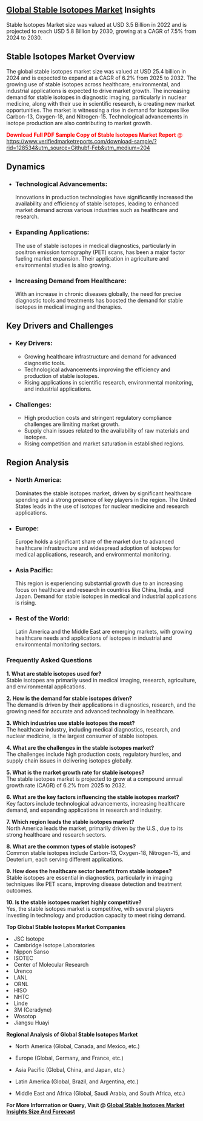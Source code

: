 <h2><a href="https://www.verifiedmarketreports.com/download-sample/?rid=128534&amp;utm_source=Githubf&amp;utm_medium=204" target="_blank">Global Stable Isotopes Market</a> Insights</h2><p>Stable Isotopes Market size was valued at USD 3.5 Billion in 2022 and is projected to reach USD 5.8 Billion by 2030, growing at a CAGR of 7.5% from 2024 to 2030.</p><p> <h2>Stable Isotopes Market Overview</h2> <p>The global stable isotopes market size was valued at USD 25.4 billion in 2024 and is expected to expand at a CAGR of 6.2% from 2025 to 2032. The growing use of stable isotopes across healthcare, environmental, and industrial applications is expected to drive market growth. The increasing demand for stable isotopes in diagnostic imaging, particularly in nuclear medicine, along with their use in scientific research, is creating new market opportunities. The market is witnessing a rise in demand for isotopes like Carbon-13, Oxygen-18, and Nitrogen-15. Technological advancements in isotope production are also contributing to market growth.</p> <p><p><span class=""><span style="color: #ff0000;"><strong>Download Full PDF Sample Copy of Stable Isotopes Market Report</strong> @ </span><a href="https://www.verifiedmarketreports.com/download-sample/?rid=128534&amp;utm_source=Githubf-Feb&amp;utm_medium=204" target="_blank">https://www.verifiedmarketreports.com/download-sample/?rid=128534&amp;utm_source=Githubf-Feb&amp;utm_medium=204</a></span></p></p> <h2>Dynamics</h2> <ul> <li><h3>Technological Advancements:</h3> Innovations in production technologies have significantly increased the availability and efficiency of stable isotopes, leading to enhanced market demand across various industries such as healthcare and research.</li> <li><h3>Expanding Applications:</h3> The use of stable isotopes in medical diagnostics, particularly in positron emission tomography (PET) scans, has been a major factor fueling market expansion. Their application in agriculture and environmental studies is also growing.</li> <li><h3>Increasing Demand from Healthcare:</h3> With an increase in chronic diseases globally, the need for precise diagnostic tools and treatments has boosted the demand for stable isotopes in medical imaging and therapies.</li> </ul> <h2>Key Drivers and Challenges</h2> <ul> <li><h3>Key Drivers:</h3> <ul> <li>Growing healthcare infrastructure and demand for advanced diagnostic tools.</li> <li>Technological advancements improving the efficiency and production of stable isotopes.</li> <li>Rising applications in scientific research, environmental monitoring, and industrial applications.</li> </ul> </li> <li><h3>Challenges:</h3> <ul> <li>High production costs and stringent regulatory compliance challenges are limiting market growth.</li> <li>Supply chain issues related to the availability of raw materials and isotopes.</li> <li>Rising competition and market saturation in established regions.</li> </ul> </li> </ul> <h2>Region Analysis</h2> <ul> <li><h3>North America:</h3> Dominates the stable isotopes market, driven by significant healthcare spending and a strong presence of key players in the region. The United States leads in the use of isotopes for nuclear medicine and research applications.</li> <li><h3>Europe:</h3> Europe holds a significant share of the market due to advanced healthcare infrastructure and widespread adoption of isotopes for medical applications, research, and environmental monitoring.</li> <li><h3>Asia Pacific:</h3> This region is experiencing substantial growth due to an increasing focus on healthcare and research in countries like China, India, and Japan. Demand for stable isotopes in medical and industrial applications is rising.</li> <li><h3>Rest of the World:</h3> Latin America and the Middle East are emerging markets, with growing healthcare needs and applications of isotopes in industrial and environmental monitoring sectors.</li> </ul> <h3>Frequently Asked Questions</h3> <p><b>1. What are stable isotopes used for?</b><br>Stable isotopes are primarily used in medical imaging, research, agriculture, and environmental applications.</p> <p><b>2. How is the demand for stable isotopes driven?</b><br>The demand is driven by their applications in diagnostics, research, and the growing need for accurate and advanced technology in healthcare.</p> <p><b>3. Which industries use stable isotopes the most?</b><br>The healthcare industry, including medical diagnostics, research, and nuclear medicine, is the largest consumer of stable isotopes.</p> <p><b>4. What are the challenges in the stable isotopes market?</b><br>The challenges include high production costs, regulatory hurdles, and supply chain issues in delivering isotopes globally.</p> <p><b>5. What is the market growth rate for stable isotopes?</b><br>The stable isotopes market is projected to grow at a compound annual growth rate (CAGR) of 6.2% from 2025 to 2032.</p> <p><b>6. What are the key factors influencing the stable isotopes market?</b><br>Key factors include technological advancements, increasing healthcare demand, and expanding applications in research and industry.</p> <p><b>7. Which region leads the stable isotopes market?</b><br>North America leads the market, primarily driven by the U.S., due to its strong healthcare and research sectors.</p> <p><b>8. What are the common types of stable isotopes?</b><br>Common stable isotopes include Carbon-13, Oxygen-18, Nitrogen-15, and Deuterium, each serving different applications.</p> <p><b>9. How does the healthcare sector benefit from stable isotopes?</b><br>Stable isotopes are essential in diagnostics, particularly in imaging techniques like PET scans, improving disease detection and treatment outcomes.</p> <p><b>10. Is the stable isotopes market highly competitive?</b><br>Yes, the stable isotopes market is competitive, with several players investing in technology and production capacity to meet rising demand.</p> </p><p><strong>Top Global Stable Isotopes Market Companies</strong></p><div data-test-id=""><p><li>JSC Isotope</li><li> Cambridge Isotope Laboratories</li><li> Nippon Sanso</li><li> ISOTEC</li><li> Center of Molecular Research</li><li> Urenco</li><li> LANL</li><li> ORNL</li><li> HISO</li><li> NHTC</li><li> Linde</li><li> 3M (Ceradyne)</li><li> Wosotop</li><li> Jiangsu Huayi</li></p><div><strong>Regional Analysis of&nbsp;Global Stable Isotopes Market</strong></div><ul><li dir="ltr"><p dir="ltr">North America&nbsp;(Global, Canada, and Mexico, etc.)</p></li><li dir="ltr"><p dir="ltr">Europe (Global, Germany, and France, etc.)</p></li><li dir="ltr"><p dir="ltr">Asia Pacific&nbsp;(Global, China, and Japan, etc.)</p></li><li dir="ltr"><p dir="ltr">Latin America&nbsp;(Global, Brazil, and Argentina, etc.)</p></li><li dir="ltr">Middle East and Africa&nbsp;(Global, Saudi Arabia, and South Africa, etc.)</li></ul><p><strong>For More Information or Query, Visit @&nbsp;</strong><strong><a href="https://www.verifiedmarketreports.com/product/global-stable-isotopes-market-report-2019-competitive-landscape-trends-and-opportunities/?utm_source=Githubf&amp;utm_medium=204" target="_blank">Global Stable Isotopes Market Insights Size And Forecast</a></strong></p></div>
